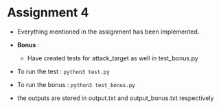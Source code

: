 # Assignment 4

- Everything mentioned in the assignment has been implemented.
- **Bonus** :
    - Have created tests for attack_target as well in test_bonus.py

- To run the test : `python3 test.py`
- To run the bonus : `python3 test_bonus.py`
- the outputs are stored in output.txt and output_bonus.txt respectively